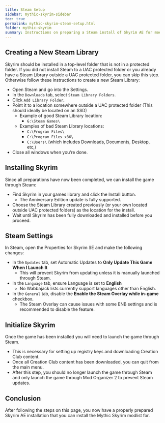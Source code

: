 ```yaml
---
title: Steam Setup
sidebar: mythic-skyrim-sidebar
toc: true
permalink: mythic-skyrim-steam-setup.html
folder: mythic-skyrim
summary: Instructions on preparing a Steam install of Skyrim AE for modlist installation.
---
```

## Creating a New Steam Library
Skyrim should be installed in a top-level folder that is not in a protected folder.
If you did not install Steam to a UAC protected folder or you already have a Steam Library outside a UAC protected folder, you can skip this step.
Otherwise follow these instructions to create a new Steam Library:
* Open Steam and go into the Settings.
* In the `Downloads` tab, select `Steam Library Folders`.
* Click `Add Library Folder`.
* Point it to a location somewhere outside a UAC protected folder (This should ideally be located on an SSD)
  * Example of good Steam Library location:
    * `G:\Steam Games\`
  * Examples of bad Steam Library locations:
    * `C:\Program Files\`
    * `C:\Program Files x86\`
    * `C:\Users\` (which includes Downloads, Documents, Desktop, etc,)
* Close all windows when you’re done.

## Installing Skyrim
Since all preparations have now been completed, we can install the game through Steam:
* Find Skyrim in your games library and click the Install button.
  * The Anniversary Edition update is fully supported.
* Choose the Steam Library created previously (or your own located outside UAC protected folders) as the location for the install.
* Wait until Skyrim has been fully downloaded and installed before you proceed.

## Steam Settings
In Steam, open the Properties for Skyrim SE and make the following changes:
* In the `Updates` tab, set Automatic Updates to __Only Update This Game When I Launch It__
  * This will prevent Skyrim from updating unless it is manually launched through Steam.
* In the `Language` tab, ensure Language is set to __English__
  * No Wabbajack lists currently support languages other than English.
* In the `General` tab, disable the __Enable the Steam Overlay while in-game__ checkbox.
  * The Steam Overlay can cause issues with some ENB settings and is recommended to disable the feature.

## Initialize Skyrim
Once the game has been installed you will need to launch the game through Steam.
* This is necessary for setting up registry keys and downloading Creation Club content.
* Once all Creation Club content has been downloaded, you can quit from the main menu.
* After this step, you should no longer launch the game through Steam and only launch the game through Mod Organizer 2 to prevent Steam updates.

## Conclusion
After following the steps on this page, you now have a properly prepared Skyrim AE installation that you can install the Mythic Skyrim modlist for.
